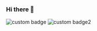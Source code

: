 ### Hi there 👋

![custom badge](https://img.shields.io/badge/status-FOCUSED-blueviolet) 
![custom badge2](https://img.shields.io/badge/version-0.1.%3F%3F%3F-orange)
<!--
**ineed-coffee/ineed-coffee** is a ✨ _special_ ✨ repository because its `README.md` (this file) appears on your GitHub profile.

Here are some ideas to get you started:

- 🔭 I’m currently working on ...
- 🌱 I’m currently learning ...
- 👯 I’m looking to collaborate on ...
- 🤔 I’m looking for help with ...
- 💬 Ask me about ...
- 📫 How to reach me: ...
- 😄 Pronouns: ...
- ⚡ Fun fact: ...
-->
